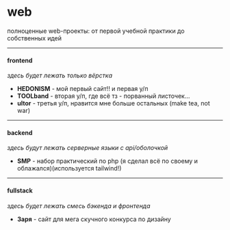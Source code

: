 # web
полноценные web-проекты: от первой учебной практики до собственных идей

---
#### frontend
*здесь будет лежать только вёрстка*

- **HEDONISM** - мой первый сайт!! и первая у/п
- **TOOLband** - вторая у/п, где всё тз - порванный листочек...
- **ultor** - третья у/п, нравится мне больше остальных (make tea, not war)

---
#### backend
*здесь будут лежать серверные языки с api/оболочкой*

- **SMP** - набор практический по php (я сделал всё по своему и облажался)(используется tailwind!)

---
#### fullstack
*здесь будет лежать смесь бэкенда и фронтенда*

- **Заря** - сайт для мега скучного конкурса по дизайну